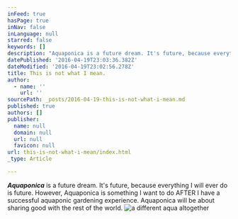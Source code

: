 ```yaml
---
inFeed: true
hasPage: true
inNav: false
inLanguage: null
starred: false
keywords: []
description: "Aquaponica is a future dream. It's future, because everything I will ever do is future. However, Aquaponica is something I want to do AFTER I have a successful aquaponic gardening experience. Aquaponica will be about sharing good with the rest of the world."
datePublished: '2016-04-19T23:03:36.382Z'
dateModified: '2016-04-19T23:02:56.278Z'
title: This is not what I mean.
author:
  - name: ''
    url: ''
sourcePath: _posts/2016-04-19-this-is-not-what-i-mean.md
published: true
authors: []
publisher:
  name: null
  domain: null
  url: null
  favicon: null
url: this-is-not-what-i-mean/index.html
_type: Article

---
```

**_Aquaponica_** is a future dream. It's future, because everything I will ever do is future. However, Aquaponica is something I want to do AFTER I have a successful aquaponic gardening experience. Aquaponica will be about sharing good with the rest of the world.
![a different aqua altogether](https://the-grid-user-content.s3-us-west-2.amazonaws.com/d1546d1b-7302-458f-be56-5bb2b02d455b.jpg)